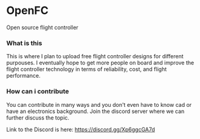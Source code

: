 # OpenFC
Open source flight controller

### What is this

This is where I plan to upload free flight controller designs for different purpouses. I eventually hope to get more people on board and improve the flight controller technology in terms of reliability, cost, and flight performance.

### How can i contribute

You can contribute in many ways and you don't even have to know cad or have an electronics background. Join the discord server where we can further discuss the topic.

Link to the Discord is here: 
https://discord.gg/Xp6ggcGA7d
